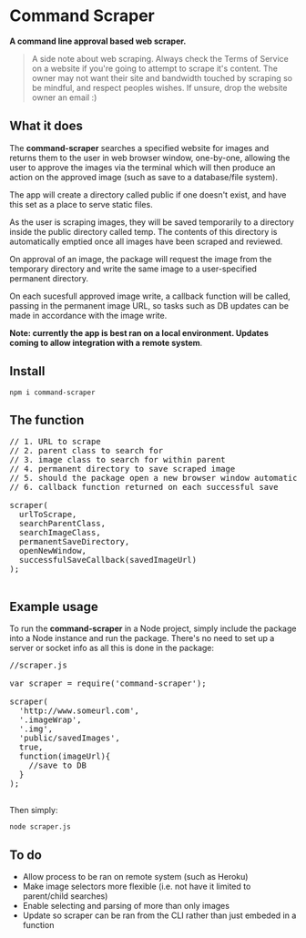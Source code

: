 # Command Scraper

**A command line approval based web scraper.**

> A side note about web scraping. Always check the Terms of Service on a website if you're going to attempt to scrape it's content. The owner may not want their site and bandwidth touched by scraping so be mindful, and respect peoples wishes. If unsure, drop the website owner an email :)

## What it does

The **command-scraper** searches a specified website for images and returns them to the user in web browser window, one-by-one, allowing the user to approve the images via the terminal which will then produce an action on the approved image (such as save to a database/file system).

The app will create a directory called public if one doesn't exist, and have this set as a place to serve static files.

As the user is scraping images, they will be saved temporarily to a directory inside the public directory called temp. The contents of this directory is automatically emptied once all images have been scraped and reviewed.

On approval of an image, the package will request the image from the temporary directory and write the same image to a user-specified permanent directory.

On each sucesfull approved image write, a callback function will be called, passing in the permanent image URL, so tasks such as DB updates can be made in accordance with the image write.

**Note: currently the app is best ran on a local environment. Updates coming to allow integration with a remote system**.

## Install

`npm i command-scraper`

## The function

<pre>
// 1. URL to scrape
// 2. parent class to search for
// 3. image class to search for within parent
// 4. permanent directory to save scraped image
// 5. should the package open a new browser window automatically (true/false)
// 6. callback function returned on each successful save

scraper(
  urlToScrape,
  searchParentClass,
  searchImageClass,
  permanentSaveDirectory,
  openNewWindow,
  successfulSaveCallback(savedImageUrl)
);

</pre>

## Example usage

To run the **command-scraper** in a Node project, simply include the package into a Node instance and run the package. There's no need to set up a server or socket info as all this is done in the package:

<pre>
//scraper.js

var scraper = require('command-scraper');

scraper(
  'http://www.someurl.com',
  '.imageWrap',
  '.img',
  'public/savedImages',
  true,
  function(imageUrl){
    //save to DB
  }
);

</pre>

Then simply:

`node scraper.js`

## To do

* Allow process to be ran on remote system (such as Heroku)
* Make image selectors more flexible (i.e. not have it limited to parent/child searches)
* Enable selecting and parsing of more than only images
* Update so scraper can be ran from the CLI rather than just embeded in a function
